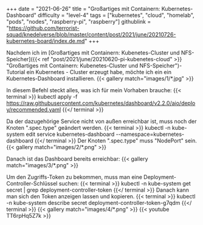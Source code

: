 +++
date = "2021-06-26"
title = "Großartiges mit Containern: Kubernetes-Dashboard"
difficulty = "level-4"
tags = ["kubernetes", "cloud", "homelab", "pods", "nodes", "raspberry-pi", "raspberry"]
githublink = "https://github.com/terrorist-squad/knedelverse/blob/master/content/post/2021/june/20210726-kubernetes-board/index.de.md"
+++

Nachdem ich im  [Großartiges mit Containern: Kubenetes-Cluster und NFS-Speicher]({{< ref "post/2021/june/20210620-pi-kubenetes-cloud" >}} "Großartiges mit Containern: Kubenetes-Cluster und NFS-Speicher")-Tutorial ein Kubernetes - Cluster erzeugt habe, möchte ich ein ein Kubernetes-Dashboard installieren.
{{< gallery match="images/1/*.jpg" >}}



In diesem Befehl steckt alles, was ich für mein Vorhaben brauche:
{{< terminal >}}
kubectl apply -f https://raw.githubusercontent.com/kubernetes/dashboard/v2.2.0/aio/deploy/recommended.yaml
{{</ terminal >}}

Da der dazugehörige Service nicht von außen erreichbar ist, muss noch der Knoten ".spec.type" geändert werden.
{{< terminal >}}
kubectl -n kube-system edit service kubernetes-dashboard --namespace=kubernetes-dashboard
{{</ terminal >}}
Der Knoten ".spec.type" muss "NodePort" sein.
{{< gallery match="images/2/*.png" >}}

Danach ist das Dashboard bereits erreichbar:
{{< gallery match="images/3/*.png" >}}

Um den Zugriffs-Token zu bekommen, muss man eine Deployment-Controller-Schlüssel suchen:
{{< terminal >}}
kubectl -n kube-system get secret | grep deployment-controller-token
{{</ terminal >}}
Danach kann man sich den Token anzeigen lassen und kopieren.
{{< terminal >}}
kubectl -n kube-system describe secret deployment-controller-token-g7qdm
{{</ terminal >}}
{{< gallery match="images/4/*.png" >}}
{{< youtube TT6rpHq5Z7k  >}}